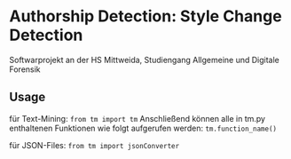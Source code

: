 # Authorship Detection: Style Change Detection
 
Softwarprojekt an der HS Mittweida, Studiengang Allgemeine und Digitale Forensik



## Usage

für Text-Mining:
```from tm import tm```
Anschließend können alle in tm.py enthaltenen Funktionen wie folgt aufgerufen werden: 
```tm.function_name()```

für JSON-Files:
```from tm import jsonConverter```
